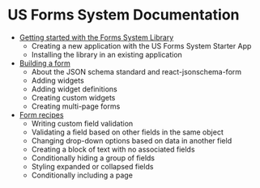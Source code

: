 # US Forms System Documentation

- [Getting started with the Forms System Library](/getting-started/README.md)
  - Creating a new application with the US Forms System Starter App
  - Installing the library in an existing application
- [Building a form](/building-a-form/README.md)
  - About the JSON schema standard and react-jsonschema-form
  - Adding widgets
  - Adding widget definitions
  - Creating custom widgets
  - Creating multi-page forms
- [Form recipes](/form-recipes/README.md)
  - Writing custom field validation
  - Validating a field based on other fields in the same object
  - Changing drop-down options based on data in another field
  - Creating a block of text with no associated fields
  - Conditionally hiding a group of fields
  - Styling expanded or collapsed fields
  - Conditionally including a page
